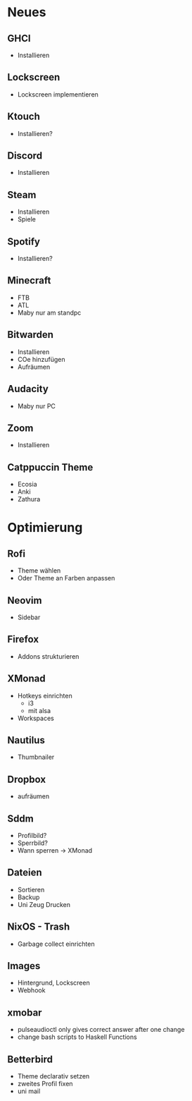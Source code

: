# Neues

## GHCI

- Installieren

## Lockscreen

- Lockscreen implementieren

## Ktouch

- Installieren?

## Discord

- Installieren

## Steam

- Installieren
- Spiele

## Spotify

- Installieren?

## Minecraft

- FTB
- ATL
- Maby nur am standpc

## Bitwarden

- Installieren
- COe hinzufügen
- Aufräumen

## Audacity

- Maby nur PC

## Zoom

- Installieren

## Catppuccin Theme

- Ecosia
- Anki
- Zathura

# Optimierung

## Rofi

- Theme wählen
- Oder Theme an Farben anpassen

## Neovim

- Sidebar

## Firefox

- Addons strukturieren

## XMonad

- Hotkeys einrichten
  - i3
  - mit alsa
- Workspaces

## Nautilus

- Thumbnailer

## Dropbox

- aufräumen

## Sddm

- Profilbild?
- Sperrbild?
- Wann sperren -> XMonad

## Dateien

- Sortieren
- Backup
- Uni Zeug Drucken

## NixOS - Trash

- Garbage collect einrichten

## Images

- Hintergrund, Lockscreen
- Webhook

## xmobar

- pulseaudioctl only gives correct answer after one change
- change bash scripts to Haskell Functions

## Betterbird

- Theme declarativ setzen
- zweites Profil fixen
- uni mail
